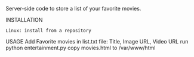 Server-side code to store a list of your favorite movies.

INSTALLATION

	Linux: install from a repository

USAGE
        Add Favorite movies in list.txt file: Title, Image URL, Video URL
	run 	python entertainment.py
        copy 	 movies.html to /var/www/html
